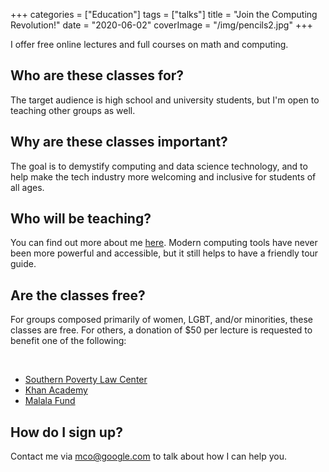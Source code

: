 +++
categories = ["Education"]
tags = ["talks"]
title = "Join the Computing Revolution!"
date = "2020-06-02"
coverImage = "/img/pencils2.jpg"
+++

I offer free online lectures and full courses on math and computing.

<!--more-->

## Who are these classes for?

The target audience is high school and university students, but I'm open to teaching other groups as well.

## Why are these classes important?

The goal is to demystify computing and data science technology, and to help make the tech industry more welcoming and inclusive for students of all ages.

## Who will be teaching?

You can find out more about me [here](/about-marc). Modern computing tools have never been more powerful and accessible, but it still helps to have a friendly tour guide. 

## Are the classes free?

For groups composed primarily of women, LGBT, and/or minorities, these classes are free.  For others, a donation of $50 per lecture is requested to benefit one of the following: 

<br>

* [Southern Poverty Law Center](https://www.splcenter.org/)
* [Khan Academy](https://www.khanacademy.org/)
* [Malala Fund](https://malala.org/)

## How do I sign up?

Contact me via [mco@google.com](mailto:mco@google.com) to talk about how I can help you. 
